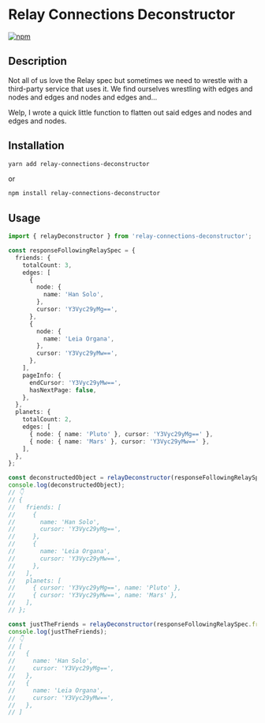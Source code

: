 # Relay Connections Deconstructor

[![npm](https://img.shields.io/npm/v/relay-connections-deconstructor?style=plastic)](https://www.npmjs.com/package/relay-connections-deconstructor)

## Description

Not all of us love the Relay spec but sometimes we need to wrestle with a third-party service that uses it. We find ourselves wrestling with edges and nodes and edges and nodes and edges and...

Welp, I wrote a quick little function to flatten out said edges and nodes and edges and nodes.

## Installation

```bash
yarn add relay-connections-deconstructor
```

or

```bash
npm install relay-connections-deconstructor
```

## Usage

```typescript
import { relayDeconstructor } from 'relay-connections-deconstructor';

const responseFollowingRelaySpec = {
  friends: {
    totalCount: 3,
    edges: [
      {
        node: {
          name: 'Han Solo',
        },
        cursor: 'Y3Vyc29yMg==',
      },
      {
        node: {
          name: 'Leia Organa',
        },
        cursor: 'Y3Vyc29yMw==',
      },
    ],
    pageInfo: {
      endCursor: 'Y3Vyc29yMw==',
      hasNextPage: false,
    },
  },
  planets: {
    totalCount: 2,
    edges: [
      { node: { name: 'Pluto' }, cursor: 'Y3Vyc29yMg==' },
      { node: { name: 'Mars' }, cursor: 'Y3Vyc29yMw==' },
    ],
  },
};

const deconstructedObject = relayDeconstructor(responseFollowingRelaySpec);
console.log(deconstructedObject);
// 👇
// {
//   friends: [
//     {
//       name: 'Han Solo',
//       cursor: 'Y3Vyc29yMg==',
//     },
//     {
//       name: 'Leia Organa',
//       cursor: 'Y3Vyc29yMw==',
//     },
//   ],
//   planets: [
//     { cursor: 'Y3Vyc29yMg==', name: 'Pluto' },
//     { cursor: 'Y3Vyc29yMw==', name: 'Mars' },
//   ],
// };

const justTheFriends = relayDeconstructor(responseFollowingRelaySpec.friends);
console.log(justTheFriends);
// 👇
// [
//   {
//     name: 'Han Solo',
//     cursor: 'Y3Vyc29yMg==',
//   },
//   {
//     name: 'Leia Organa',
//     cursor: 'Y3Vyc29yMw==',
//   },
// ]
```
